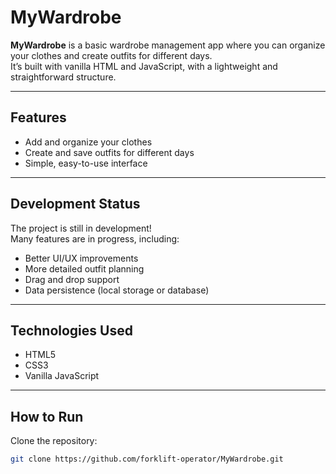 # MyWardrobe 
**MyWardrobe** is a basic wardrobe management app where you can organize your clothes and create outfits for different days.  
It’s built with vanilla HTML and JavaScript, with a lightweight and straightforward structure.

---

## Features

- Add and organize your clothes
- Create and save outfits for different days
- Simple, easy-to-use interface

---

## Development Status

The project is still in development!  
Many features are in progress, including:

- Better UI/UX improvements
- More detailed outfit planning
- Drag and drop support
- Data persistence (local storage or database)

---

## Technologies Used

- HTML5
- CSS3
- Vanilla JavaScript

---

## How to Run

Clone the repository:

```bash
git clone https://github.com/forklift-operator/MyWardrobe.git
